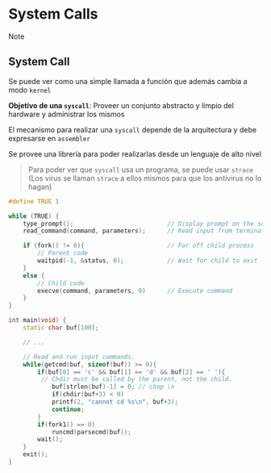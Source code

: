 # System Calls

> [!NOTE]
>
> ## System Call
>
> Se puede ver como una simple llamada a función que además cambia a modo `kernel`
>
> **Objetivo de una `syscall`**: Proveer un conjunto abstracto y limpio del hardware y administrar los mismos
>
> El mecanismo para realizar una `syscall` depende de la arquitectura y debe expresarse en `assembler`
>
> Se provee una librería para poder realizarlas desde un lenguaje de alto nivel
>
> > Para poder ver que `syscall` usa un programa, se puede usar `strace` (Los virus se llaman `strace` a ellos mismos para que los antivirus no lo hagan)

```cpp
#define TRUE 1

while (TRUE) {
    type_prompt();                          // Display prompt on the screen
    read_command(command, parameters);      // Read input from terminal

    if (fork() != 0){                       // For off child process
        // Parent code          
        waitpid(-1, &status, 0);            // Wait for child to exit
    } 
    else {
        // Child code
        execve(command, parameters, 0)      // Execute command 
    }
}
```

```cpp
int main(void) {
    static char buf[100];

    // ...

    // Read and run input commands.
    while(getcmd(buf, sizeof(buf)) >= 0){
        if(buf[0] == 'c' && buf[1] == 'd' && buf[2] == ' '){
         // Chdir must be called by the parent, not the child.
            buf[strlen(buf)-1] = 0; // chop \n
            if(chdir(buf+3) < 0)
            printf(2, "cannot cd %s\n", buf+3);
            continue;
        }
        if(fork1() == 0)
            runcmd(parsecmd(buf));
        wait();
    }
    exit();
}
```
